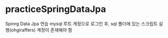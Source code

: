 # practiceSpringDataJpa
Spinrg Data Jpa 연습
mysql 루트 계정으로 로그인 후, sql 폴더에 있는 스크립트 실행(ohgiraffers) 계정이 존재해야 함
